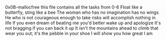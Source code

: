 0x0B-mallocfree
this file contains all the tasks from 0-6
Float like a butterfly, sting like a bee
The woman who has no imagination has no wings
He who is not courageous enough to take risks will accomplish nothing in life
If you even dream of beating me you'd better wake up and apologize
It's not bragging if you can back it up
It isn't the mountains ahead to climb that wear you out; it's the pebble in your shoe
I will show you how great I am

